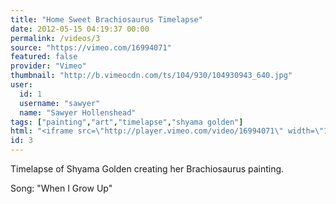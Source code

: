```yaml
---
title: "Home Sweet Brachiosaurus Timelapse"
date: 2012-05-15 04:19:37 00:00
permalink: /videos/3
source: "https://vimeo.com/16994071"
featured: false
provider: "Vimeo"
thumbnail: "http://b.vimeocdn.com/ts/104/930/104930943_640.jpg"
user:
  id: 1
  username: "sawyer"
  name: "Sawyer Hollenshead"
tags: ["painting","art","timelapse","shyama golden"]
html: "<iframe src=\"http://player.vimeo.com/video/16994071\" width=\"1280\" height=\"720\" frameborder=\"0\" webkitAllowFullScreen mozallowfullscreen allowFullScreen></iframe>"
id: 3
---
```


Timelapse of Shyama Golden creating her Brachiosaurus painting.

Song: "When I Grow Up"